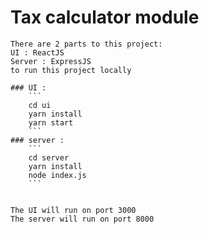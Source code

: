 # Tax calculator module
    There are 2 parts to this project:
    UI : ReactJS
    Server : ExpressJS
    to run this project locally

    ### UI : 
        ```
        cd ui
        yarn install
        yarn start
        ```
    ### server : 
        ```
        cd server
        yarn install
        node index.js
        ```
    

    The UI will run on port 3000 
    The server will run on port 8000

